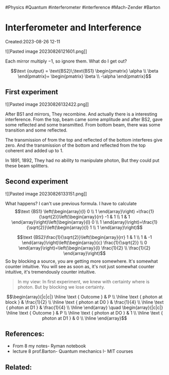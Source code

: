 
#Physics #Quantum #interferometer #interference #Mach-Zender #Barton 

# Interferometer and Interference
Created:2023-08-26 12-11




![[Pasted image 20230826121601.png]]

Each mirror multiply $-1$, so ignore them. What do I get out?

$$\text {output} = \text{BS2}\;\text{BS1} \begin{pmatrix} \alpha \\ \beta \end{pmatrix}= \begin{pmatrix} \beta \\ -\alpha \end{pmatrix}$$

## First experiment



![[Pasted image 20230826132422.png]]

After BS1 and mirrors, They recombine. And actually there is a interesting interference. From the top, beam came some amplitude and after BS2, gave some reflected and some transmitted. From bottom beam, there was some transition and some reflected. 

The transmission of from the top and reflected of the bottom interferes give zero. And the transmission of the bottom and reflected from the top coherent and added up to 1.

In 1891, 1892, They had no ability to manipulate photon, But they could put these beam splitters.

## Second experiment
![[Pasted image 20230826133151.png]]

What happens? I can't use previous formula. I have to calculate
$$\text {BS1} \left(\begin{array}{l}
0 \\
1
\end{array}\right) =\frac{1}{\sqrt{2}}\left(\begin{array}{rr}
-1 & 1 \\
1 & 1
\end{array}\right)\left(\begin{array}{l}
0 \\
1
\end{array}\right)=\frac{1}{\sqrt{2}}\left(\begin{array}{l}
1 \\
1
\end{array}\right)$$

$$\text {BS2}\frac{1}{\sqrt{2}}\left(\begin{array}{rr}
1 & 1 \\
1 & -1
\end{array}\right)\left(\begin{array}{c}
\frac{1}{\sqrt{2}} \\
0
\end{array}\right)=\left(\begin{array}{l}
\frac{1}{2} \\
\frac{1}{2}
\end{array}\right)$$
So by blocking a source, you are getting more somewhere. It's somewhat counter intuitive. You will see as soon as, it's not just somewhat counter intuitive, it's tremendously counter intuitive.

> In my view: In first experiment, we knew with certainty where is photon. But by blocking we lose certainty.


$$\begin{array}{|c|c|}
\hline \text { Outcome } & P \\
\hline \text { photon at block } & \frac{1}{2} \\
\hline \text { photon at D0 } & \frac{1}{4} \\
\hline \text { photon at D1 } & \frac{1}{4} \\
\hline
\end{array} \quad \begin{array}{|c|c|}
\hline \text { Outcome } & P \\
\hline \text { photon at DO } & 1 \\
\hline \text { photon at D1 } & 0 \\
\hline
\end{array}$$

## References:

- From 8 my notes- Ryman notebook
- lecture 8 prof.Barton- Quantum mechanics I- MIT courses
## Related:



